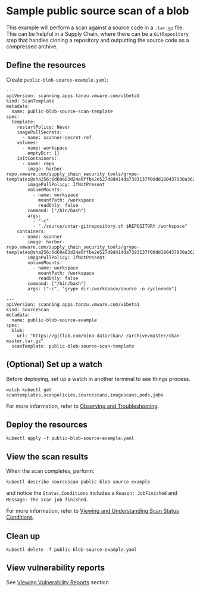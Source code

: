 # Sample public source scan of a blob
This example will perform a scan against a source code in a `.tar.gz` file. This can be helpful in a Supply Chain, where there can be a `GitRepository` step that handles cloning a repository and outputting the source code as a compressed archive.

## Define the resources
Create `public-blob-source-example.yaml`:
```
---
apiVersion: scanning.apps.tanzu.vmware.com/v1beta1
kind: ScanTemplate
metadata:
  name: public-blob-source-scan-template
spec:
  template:
    restartPolicy: Never
    imagePullSecrets:
      - name: scanner-secret-ref
    volumes:
      - name: workspace
        emptyDir: {}
    initContainers:
      - name: repo
        image: harbor-repo.vmware.com/supply_chain_security_tools/grype-templates@sha256:6d69a83d24e0ffbe2e527d8d414da7393137f00dd180437930a36251376a7912
        imagePullPolicy: IfNotPresent
        volumeMounts:
          - name: workspace
            mountPath: /workspace
            readOnly: false
        command: ["/bin/bash"]
        args:
          - "-c"
          - "./source/untar-gitrepository.sh $REPOSITORY /workspace"
    containers:
      - name: scanner
        image: harbor-repo.vmware.com/supply_chain_security_tools/grype-templates@sha256:6d69a83d24e0ffbe2e527d8d414da7393137f00dd180437930a36251376a7912
        imagePullPolicy: IfNotPresent
        volumeMounts:
          - name: workspace
            mountPath: /workspace
            readOnly: false
        command: ["/bin/bash"]
        args: ["-c", "grype dir:/workspace/source -o cyclonedx"]

---
apiVersion: scanning.apps.tanzu.vmware.com/v1beta1
kind: SourceScan
metadata:
  name: public-blob-source-example
spec:
  blob:
    url: "https://gitlab.com/nina-data/ckan/-/archive/master/ckan-master.tar.gz"
  scanTemplate: public-blob-source-scan-template
```

## (Optional) Set up a watch
Before deploying, set up a watch in another terminal to see things process.
```
watch kubectl get scantemplates,scanpolicies,sourcescans,imagescans,pods,jobs
```

For more information, refer to [Observing and Troubleshooting](../observing.md).

## Deploy the resources
```
kubectl apply -f public-blob-source-example.yaml
```

## View the scan results
When the scan completes, perform:
```
kubectl describe sourcescan public-blob-source-example
```
and notice the `Status.Conditions` includes a `Reason: JobFinished` and `Message: The scan job finished`.

For more information, refer to [Viewing and Understanding Scan Status Conditions](../results.md).

## Clean up
```
kubectl delete -f public-blob-source-example.yaml
```

## View vulnerability reports
See [Viewing Vulnerability Reports](../viewing-reports.md) section
